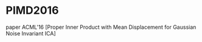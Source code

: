 # PIMD2016
paper ACML'16 [Proper Inner Product with Mean Displacement for Gaussian Noise Invariant ICA]
